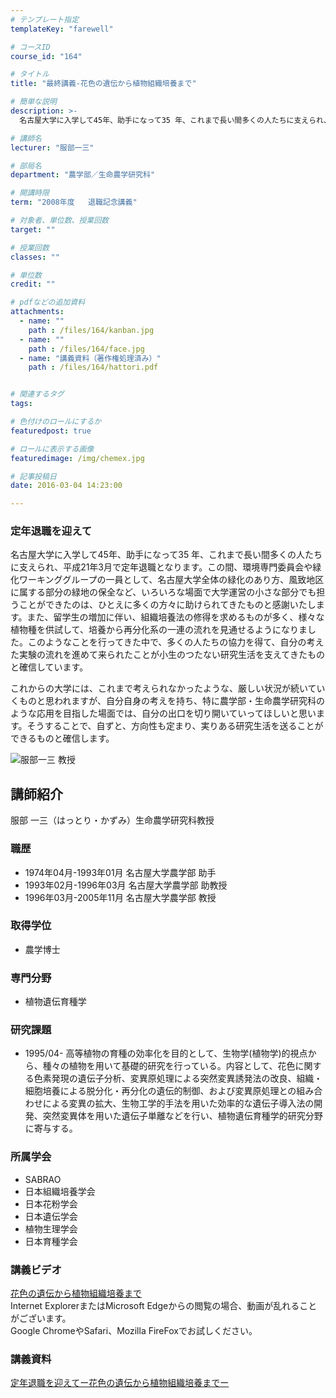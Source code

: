 ```yaml
---
# テンプレート指定
templateKey: "farewell"

# コースID
course_id: "164"

# タイトル
title: "最終講義-花色の遺伝から植物組織培養まで"

# 簡単な説明
description: >-
  名古屋大学に入学して45年、助手になって35 年、これまで長い間多くの人たちに支えられ、平成21年3月で定年退職となります。この間、環境専門委員会や緑化ワーキンググループの一員として、名古屋大学全...

# 講師名
lecturer: "服部一三"

# 部局名
department: "農学部／生命農学研究科"

# 開講時限
term: "2008年度	退職記念講義"

# 対象者、単位数、授業回数
target: ""

# 授業回数
classes: ""

# 単位数
credit: ""

# pdfなどの追加資料
attachments: 
  - name: "" 
    path : /files/164/kanban.jpg
  - name: "" 
    path : /files/164/face.jpg
  - name: "講義資料（著作権処理済み）" 
    path : /files/164/hattori.pdf


# 関連するタグ
tags:

# 色付けのロールにするか
featuredpost: true

# ロールに表示する画像
featuredimage: /img/chemex.jpg

# 記事投稿日
date: 2016-03-04 14:23:00

---
```

### 定年退職を迎えて

名古屋大学に入学して45年、助手になって35 年、これまで長い間多くの人たちに支えられ、平成21年3月で定年退職となります。この間、環境専門委員会や緑化ワーキンググループの一員として、名古屋大学全体の緑化のあり方、風致地区に属する部分の緑地の保全など、いろいろな場面で大学運営の小さな部分でも担うことができたのは、ひとえに多くの方々に助けられてきたものと感謝いたします。また、留学生の増加に伴い、組織培養法の修得を求めるものが多く、様々な植物種を供試して、培養から再分化系の一連の流れを見通せるようになりました。このようなことを行ってきた中で、多くの人たちの協力を得て、自分の考えた実験の流れを進めて来られたことが小生のつたない研究生活を支えてきたものと確信しています。 

これからの大学には、これまで考えられなかったような、厳しい状況が続いていくものと思われますが、自分自身の考えを持ち、特に農学部・生命農学研究科のような応用を目指した場面では、自分の出口を切り開いていってほしいと思います。そうすることで、自ずと、方向性も定まり、実りある研究生活を送ることができるものと確信します。

![服部一三 教授](/files/164/face.jpg) 
## 講師紹介

服部 一三（はっとり・かずみ）生命農学研究科教授 

### 職歴

  * 1974年04月-1993年01月 名古屋大学農学部 助手 
  * 1993年02月-1996年03月 名古屋大学農学部 助教授 
  * 1996年03月-2005年11月 名古屋大学農学部 教授

### 取得学位

  * 農学博士

### 専門分野

  * 植物遺伝育種学

### 研究課題

  * 1995/04- 高等植物の育種の効率化を目的として、生物学(植物学)的視点から、種々の植物を用いて基礎的研究を行っている。内容として、花色に関する色素発現の遺伝子分析、変異原処理による突然変異誘発法の改良、組織・細胞培養による脱分化・再分化の遺伝的制御、および変異原処理との組み合わせによる変異の拡大、生物工学的手法を用いた効率的な遺伝子導入法の開発、突然変異体を用いた遺伝子単離などを行い、植物遺伝育種学的研究分野に寄与する。

### 所属学会

  * SABRAO
  * 日本組織培養学会
  * 日本花粉学会
  * 日本遺伝学会
  * 植物生理学会
  * 日本育種学会
### 講義ビデオ

[花色の遺伝から植物組織培養まで](http://nuvideo.media.nagoya-u.ac.jp/embed/3356b807c15d9f44f2da2e61903c9c3ec8b430ac)  
Internet ExplorerまたはMicrosoft Edgeからの閲覧の場合、動画が乱れることがございます。  
Google ChromeやSafari、Mozilla FireFoxでお試しください。 

### 講義資料


[定年退職を迎えてー花色の遺伝から植物組織培養までー](/files/164/hattori.pdf) 
